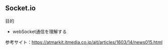 ## Socket.io
目的<br>
- webSocket通信を理解する

参考サイト：https://atmarkit.itmedia.co.jp/ait/articles/1603/14/news015.html
